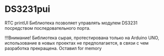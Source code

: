 # DS3231pui
RTC printUI
Библиотека позволяет управлять модулем DS3231 посредством последовательного порта.

!!!Внимание! Библиотека сырая, протестирована только на Arduino UNO, использование в новых проектах не предполагается, в связи с чем разработка прекращена. Оставил for memory

